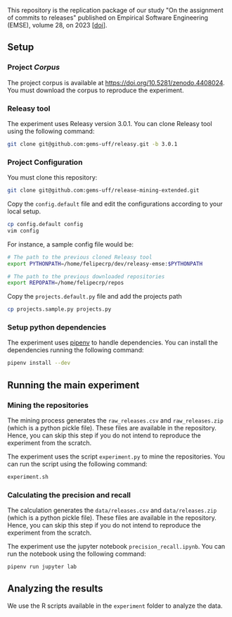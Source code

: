 This repository is the replication package of our study "On the assignment of commits to releases" published on Empirical Software Engineering (EMSE), volume 28, on 2023 [[doi](https://doi.org/10.1007/s10664-022-10263-x)].

## Setup

### Project _Corpus_

The project corpus is available at https://doi.org/10.5281/zenodo.4408024. You must download the corpus to reproduce the experiment.

### Releasy tool

The experiment uses Releasy version 3.0.1. You can clone Releasy tool using the following command:

```bash
git clone git@github.com:gems-uff/releasy.git -b 3.0.1
```

### Project Configuration

You must clone this repository:

```bash
git clone git@github.com:gems-uff/release-mining-extended.git
```

Copy the `config.default` file and edit the configurations according to your local setup.

```bash
cp config.default config
vim config
```

For instance, a sample config file would be:

```bash
# The path to the previous cloned Releasy tool
export PYTHONPATH=/home/felipecrp/dev/releasy-emse:$PYTHONPATH

# The path to the previous downloaded repositories
export REPOPATH=/home/felipecrp/repos
```


Copy the `projects.default.py` file and add the projects path

```bash
cp projects.sample.py projects.py
```

### Setup python dependencies

The experiment uses [pipenv](https://pipenv.pypa.io/en/latest/) to handle dependencies. You can install the dependencies running the following command:

```bash
pipenv install --dev
```

## Running the main experiment

### Mining the repositories

The mining process generates the `raw_releases.csv` and `raw_releases.zip` (which is a python pickle file). These files are available in the repository. Hence, you can skip this step if you do not intend to reproduce the experiment from the scratch.

The experiment uses the script `experiment.py` to mine the repositories. You can run the script using the following command:

```bash
experiment.sh
```

### Calculating the precision and recall

The calculation generates the `data/releases.csv` and `data/releases.zip` (which is a python pickle file). These files are available in the repository. Hence, you can skip this step if you do not intend to reproduce the experiment from the scratch.

The experiment use the jupyter notebook `precision_recall.ipynb`. You can run the notebook using the following command:

```bash
pipenv run jupyter lab
```

## Analyzing the results

We use the R scripts available in the `experiment` folder to analyze the data.



